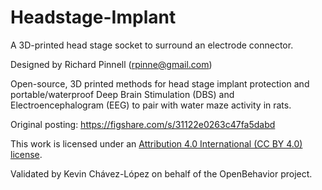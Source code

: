 # Headstage-Implant

A 3D-printed head stage socket to surround an electrode connector.

Designed by Richard Pinnell (rpinne@gmail.com)

Open-source, 3D printed methods for head stage implant protection and portable/waterproof Deep Brain Stimulation (DBS) and Electroencephalogram (EEG) to pair with water maze activity in rats. 

Original posting: https://figshare.com/s/31122e0263c47fa5dabd

This work is licensed under an [Attribution 4.0 International (CC BY 4.0) license](https://creativecommons.org/licenses/by/4.0/).


Validated by Kevin Chávez-López on behalf of the OpenBehavior project.

